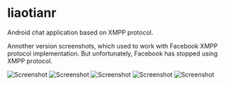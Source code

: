 # liaotianr
Android chat application based on XMPP protocol.

Annother version screenshots, which used to work with Facebook XMPP protocol implementation. But unfortunately, Facebook has stopped using XMPP protocol.

![Screenshot](screen-shot-1.png)
![Screenshot](screen-shot-2.png)
![Screenshot](screen-shot-3.png)
![Screenshot](screen-shot-4.png)
![Screenshot](screen-shot-5.png)

